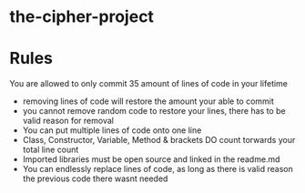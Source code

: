 # the-cipher-project

# Rules
You are allowed to only commit 35 amount of lines of code in your lifetime
 - removing lines of code will restore the amount your able to commit
 - you cannot remove random code to restore your lines, there has to be valid reason for removal
 - You can put multiple lines of code onto one line
 - Class, Constructor, Variable, Method & brackets DO count torwards your total line count
 - Imported libraries must be open source and linked in the readme.md
 - You can endlessly replace lines of code, as long as there is valid reason the previous code there wasnt needed
